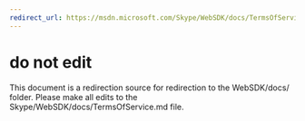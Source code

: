 ```yaml
---
redirect_url: https://msdn.microsoft.com/Skype/WebSDK/docs/TermsOfService
---
```

# do not edit
This document is a redirection source for redirection to the WebSDK/docs/ folder. Please make all edits to the Skype/WebSDK/docs/TermsOfService.md file.


